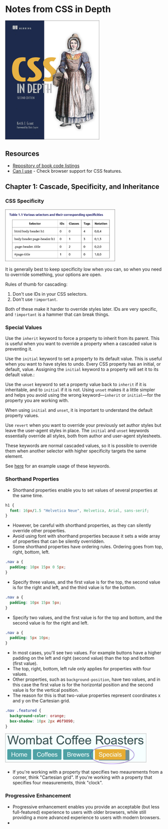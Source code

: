 # Notes from CSS in Depth

<img src='images/20250406043718.png' width='300'/>

## Resources
- [Repository of book code listings](https://github.com/CSSInDepth/css-in-depth-2)
- [Can I use](https://caniuse.com/) - Check browser support for CSS features.

## Chapter 1: Cascade, Specificity, and Inheritance

### CSS Specificity

<img src='images/20250410025548.png' width='350'/>

It is generally best to keep specificity low when you can, so when you need to overrride something, your options are open.

Rules of thumb for cascading:
1. Don't use IDs in your CSS selectors.
2. Don't use `!important`.

Both of these make it harder to override styles later. IDs are very specific, and `!important` is a hammer that can break things.

### Special Values  

Use the `inherit` keyword to force a property to inherit from its parent. This is useful when you want to override a property when a cascaded value is preventing it.

Use the `initial` keyword to set a property to its default value. This is useful when you want to have styles to undo. Every CSS property has an initial, or default, value. Assigning the `initial` keyword to a property will set it to its default value.:

Use the `unset` keyword to set a property value back to `inherit` if it is inheritable, and to `initial` if it is not. Using `unset` makes it a little simpler and helps you avoid using the wrong keyword&mdash;`inherit` or `initial`&mdash;for the property you are working with.

When using `initial` and `unset`, it is important to understand the default property values.

Use `revert` when you want to override your previously set author styles but leave the user-agent styles in place. The `initial` and `unset` keywords essentially override all styles, both from author and user-agent stylesheets.

These keywords are normal cascaded values, so it is possible to override them when another selector with higher specificity targets the same element.

See [here](./ch01/1-inheritance/styles.css) for an example usage of these keywords.

### Shorthand Properties
- Shorthand properties enable you to set values of several properties at the same time.

```css
h1 {
  font: 16px/1.5 "Helvetica Neue", Helvetica, Arial, sans-serif;
}
```
- However, be careful with shorthand properties, as they can silently override other properties.
- Avoid using font with shorthand properties because it sets a wide array of properties that can be silently overridden.
- Some shorthand properties have ordering rules. Ordering goes from top, right, bottom, left.

```css
.nav a {
  padding: 10px 15px 0 5px;
}
```

- Specify three values, and the first value is for the top, the second value is for the right and left, and the third value is for the bottom.

```css
.nav a {
  padding: 10px 15px 5px;
}
```

- Specify two values, and the first value is for the top and bottom, and the second value is for the right and left.

```css
.nav a {
  padding: 5px 10px;
}
```

- In most cases, you'll see two values. For example buttons have a higher padding on the left and right (second value) than the top and bottom (first value).
- The top, right, bottom, left rule only applies for properties with four values.
- Other properties, such as `background-position`, have two values, and in this case the first value is for the horizontal position and the second value is for the vertical position.
- The reason for this is that two-value properties represent coordinates x and y on the Cartesian grid.

```css
.nav .featured {
  background-color: orange;
  box-shadow: 10px 2px #6f9090;
}
```
<img src='images/20250416044518.png' width='450'/>  

- If you're working with a property that specifies two meaurements from a corner, think "Cartesian grid". If you're working with a property that specifies four measurements, think "clock".

### Progressive Enhancement
- Progressive enhancement enables you provide an acceptable (but less full-featured) experience to users with older browsers, while still providing a more advanced experience to users with modern browsers.
- 
